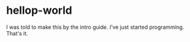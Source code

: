 # hellop-world
I was told to make this by the intro guide.
I've just started programming.
That's it.
